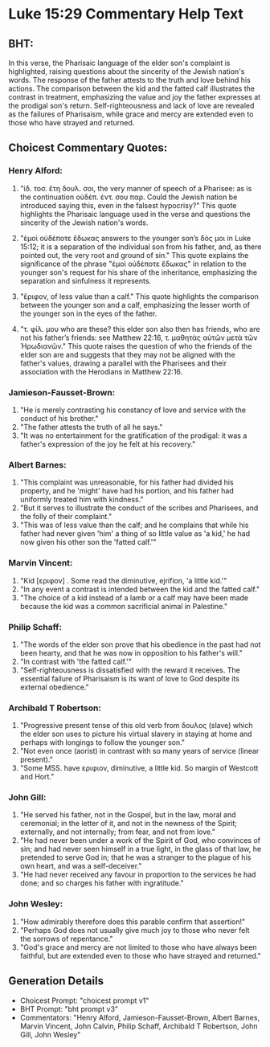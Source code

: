 # Luke 15:29 Commentary Help Text

## BHT:
In this verse, the Pharisaic language of the elder son's complaint is highlighted, raising questions about the sincerity of the Jewish nation's words. The response of the father attests to the truth and love behind his actions. The comparison between the kid and the fatted calf illustrates the contrast in treatment, emphasizing the value and joy the father expresses at the prodigal son's return. Self-righteousness and lack of love are revealed as the failures of Pharisaism, while grace and mercy are extended even to those who have strayed and returned.

## Choicest Commentary Quotes:
### Henry Alford:
1. "ἰδ. τοσ. ἔτη δουλ. σοι, the very manner of speech of a Pharisee: as is the continuation οὐδέπ. ἐντ. σου παρ. Could the Jewish nation be introduced saying this, even in the falsest hypocrisy?" This quote highlights the Pharisaic language used in the verse and questions the sincerity of the Jewish nation's words.

2. "ἐμοὶ οὐδέποτε ἔδωκας answers to the younger son’s δός μοι in Luke 15:12; it is a separation of the individual son from his father, and, as there pointed out, the very root and ground of sin." This quote explains the significance of the phrase "ἐμοὶ οὐδέποτε ἔδωκας" in relation to the younger son's request for his share of the inheritance, emphasizing the separation and sinfulness it represents.

3. "ἔριφον, of less value than a calf." This quote highlights the comparison between the younger son and a calf, emphasizing the lesser worth of the younger son in the eyes of the father.

4. "τ. φίλ. μου who are these? this elder son also then has friends, who are not his father’s friends: see Matthew 22:16, τ. μαθητὰς αὐτῶν μετὰ τῶν Ἡρωδιανῶν." This quote raises the question of who the friends of the elder son are and suggests that they may not be aligned with the father's values, drawing a parallel with the Pharisees and their association with the Herodians in Matthew 22:16.

### Jamieson-Fausset-Brown:
1. "He is merely contrasting his constancy of love and service with the conduct of his brother."
2. "The father attests the truth of all he says."
3. "It was no entertainment for the gratification of the prodigal: it was a father's expression of the joy he felt at his recovery."

### Albert Barnes:
1. "This complaint was unreasonable, for his father had divided his property, and he 'might' have had his portion, and his father had uniformly treated him with kindness."
2. "But it serves to illustrate the conduct of the scribes and Pharisees, and the folly of their complaint."
3. "This was of less value than the calf; and he complains that while his father had never given 'him' a thing of so little value as 'a kid,' he had now given his other son the 'fatted calf.'"

### Marvin Vincent:
1. "Kid [εριφον] . Some read the diminutive, ejrifion, 'a little kid.'"
2. "In any event a contrast is intended between the kid and the fatted calf."
3. "The choice of a kid instead of a lamb or a calf may have been made because the kid was a common sacrificial animal in Palestine."

### Philip Schaff:
1. "The words of the elder son prove that his obedience in the past had not been hearty, and that he was now in opposition to his father's will."
2. "In contrast with 'the fatted calf.'"
3. "Self-righteousness is dissatisfied with the reward it receives. The essential failure of Pharisaism is its want of love to God despite its external obedience."

### Archibald T Robertson:
1. "Progressive present tense of this old verb from δουλος (slave) which the elder son uses to picture his virtual slavery in staying at home and perhaps with longings to follow the younger son."
2. "Not even once (aorist) in contrast with so many years of service (linear present)."
3. "Some MSS. have εριφιον, diminutive, a little kid. So margin of Westcott and Hort."

### John Gill:
1. "He served his father, not in the Gospel, but in the law, moral and ceremonial; in the letter of it, and not in the newness of the Spirit; externally, and not internally; from fear, and not from love."
2. "He had never been under a work of the Spirit of God, who convinces of sin; and had never seen himself in a true light, in the glass of that law, he pretended to serve God in; that he was a stranger to the plague of his own heart, and was a self-deceiver."
3. "He had never received any favour in proportion to the services he had done; and so charges his father with ingratitude."

### John Wesley:
1. "How admirably therefore does this parable confirm that assertion!"
2. "Perhaps God does not usually give much joy to those who never felt the sorrows of repentance."
3. "God's grace and mercy are not limited to those who have always been faithful, but are extended even to those who have strayed and returned."


## Generation Details
- Choicest Prompt: "choicest prompt v1"
- BHT Prompt: "bht prompt v3"
- Commentators: "Henry Alford, Jamieson-Fausset-Brown, Albert Barnes, Marvin Vincent, John Calvin, Philip Schaff, Archibald T Robertson, John Gill, John Wesley"
